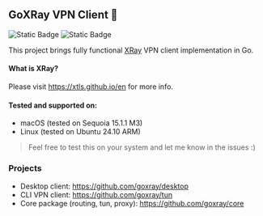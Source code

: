## GoXRay VPN Client 🌈

![Static Badge](https://img.shields.io/badge/OS-macOS%20%7C%20Linux-blue?style=flat&logo=linux&logoColor=white&logoSize=auto&color=blue)
![Static Badge](https://img.shields.io/badge/Go-1.21+-00ADD8?style=flat&logo=go&logoColor=white)

This project brings fully functional [XRay](https://github.com/XTLS/Xray-core) VPN client implementation in Go.

#### What is XRay?
Please visit https://xtls.github.io/en for more info.

#### Tested and supported on:
- macOS (tested on Sequoia 15.1.1 M3)
- Linux (tested on Ubuntu 24.10 ARM)

> Feel free to test this on your system and let me know in the issues :)

### Projects

- Desktop client: https://github.com/goxray/desktop 
- CLI VPN client: https://github.com/goxray/tun
- Core package (routing, tun, proxy): https://github.com/goxray/core
